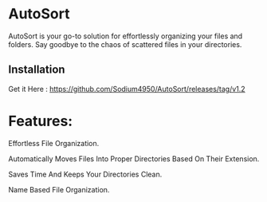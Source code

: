 # AutoSort

AutoSort is your go-to solution for effortlessly organizing your files and folders. Say goodbye to the chaos of scattered files in your directories.


## Installation
Get it Here : https://github.com/Sodium4950/AutoSort/releases/tag/v1.2

# Features:
  Effortless File Organization.
  
  Automatically Moves Files Into Proper Directories Based On Their Extension.
  
  Saves Time And Keeps Your Directories Clean.
  
  Name Based File Organization.
